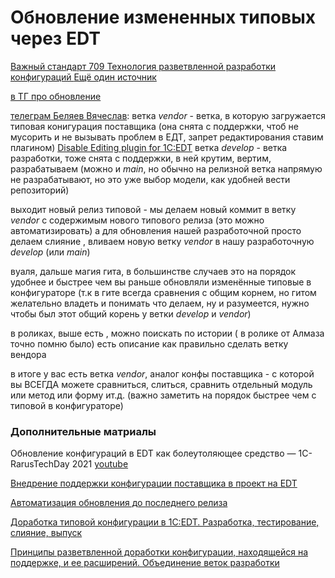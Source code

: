 # Обновление измененных типовых через EDT
[Важный стандарт 709 Технология разветвленной разработки конфигураций ](https://its.1c.ru/db/v8std#content:709:hdoc) [Ещё один источник](https://github.com/marmyshev/edt-editing)

[в ТГ про обновление](https://t.me/e1c_edt/81792)

[телеграм Беляев Вячеслав](https://t.me/e1c_edt/107138):
ветка *vendor* - ветка, в которую загружается типовая конигурация поставщика (она снята с поддержки, чтоб не мусорить и не вызывать проблем в ЕДТ, запрет редактирования ставим плагином)
[Disable Editing plugin for 1C:EDT](https://marketplace.eclipse.org/content/disable-editing-plugin-1cedt?mpc=true&mpc_state=)
ветка *develop*   - ветка разработки, тоже снята с поддержки, в ней крутим, вертим, разрабатываем (можно и *main*, но обычно на релизной ветка напрямую не разрабатывают, но это уже выбор модели, как удобней вести репозиторий)
 
выходит новый релиз типовой - мы делаем новый коммит в ветку *vendor* с содержимым нового типового релиза (это можно автоматизировать)
а для обновления нашей разработочной просто делаем слияние , вливаем новую ветку *vendor* в нашу разработочную *develop* (или *main*)

вуаля, дальше магия гита, в большинстве случаев это на порядок удобнее и быстрее чем вы раньше обновляли изменённые типовые в конфигураторе (т.к в гите всегда сравнения с общим корнем,
но гитом желательно владеть и понимать что делаем, ну и разумеется, нужно чтобы был этот общий корень у ветки *develop* и *vendor*)

в роликах, выше есть , можно поискать по истории ( в ролике от Алмаза точно помню было) есть описание как правильно сделать ветку вендора

в итоге у вас есть ветка *vendor*, аналог конфы поставщика - с которой вы ВСЕГДА можете сравниться, слиться, сравнить отдельный модуль или метод или форму ит.д. (важно заметить на порядок быстрее чем с типовой в конфигураторе)


### Дополнительные матриалы

Обновление конфигураций в EDT как болеутоляющее средство — 1C-RarusTechDay 2021 [youtube](https://www.youtube.com/watch?v=jYGIkUfRVPY) 

[Внедрение поддержки конфигурации поставщика в проект на EDT](https://infostart.ru/1c/articles/1978759/)

[Автоматизация обновления до последнего релиза](https://infostart.ru/1c/tools/1740712/)

[Доработка типовой конфигурации в 1С:EDT. Разработка, тестирование, слияние, выпуск ](https://infostart.ru/1c/articles/1922161/)

[Принципы разветвленной доработки конфигурации, находящейся на поддержке, и ее расширений. Объединение веток разработки](https://infostart.ru/1c/articles/1452242/)

